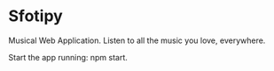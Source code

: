 # Sfotipy
Musical Web Application. Listen to all the music you love, everywhere.

Start the app running: npm start.
